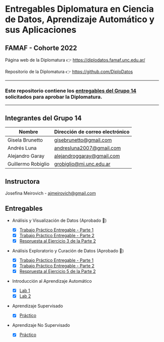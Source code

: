 # Entregables Diplomatura en Ciencia de Datos, Aprendizaje Automático y sus Aplicaciones

## FAMAF - Cohorte 2022

Página web de la Diplomatura :point_right: https://diplodatos.famaf.unc.edu.ar/

Repositorio de la Diplomatura :point_right: https://github.com/DiploDatos

<hr style="border-color: yellow">

### Este repositorio contiene los <u>entregables del Grupo 14</u> solicitados para aprobar la Diplomatura.

<hr style="border-color: yellow">



## Integrantes del Grupo 14

|Nombre|Dirección de correo electrónico|
|------|-------------------------------|
|Gisela Brunetto|[gisebrunetto@gmail.com](mailto:gisebrunetto@gmail.com)|
|Andrés Luna|[andresluna2007@gmail.com](mailto:andresluna2007@gmail.com)|
|Alejandro Garay|[alejandroggaray@gmail.com](mailto:alejandroggaray@gmail.com)|
|Guillermo Robiglio|[grobiglio@mi.unc.edu.ar](mailto:grobiglio@mi.unc.edu.ar)|

## Instructora

Josefina Meirovich - [ajmeirovich@gmail.com](jmeirovich@gmail.com)

## Entregables

- Análisis y Visualización de Datos (Aprobado 🥇)

  - [x] [Trabajo Práctico Entregable - Parte 1](./1-Analisis-y-Visualizacion/Grupo_14_Entregable_Parte_1.ipynb)
  - [x] [Trabajo Práctico Entregable - Parte 2](./1-Analisis-y-Visualizacion/Grupo_14_Entregable_Parte_2.ipynb)
  - [x] [Respruesta al Ejercicio 3 de la Parte 2](./1-Analisis-y-Visualizacion/Grupo_14_Entregable_2_Ejercicio_3.pdf)

- Análisis Exploratorio y Curación de Datos (Aprobado 🥇)

  - [x] [Trabajo Práctico Entregable - Parte 1](./2-Analisis-Exploratorio/Grupo14_entregable_Parte_1_2022.ipynb)
  - [x] [Trabajo Práctico Entregable - Parte 2](./2-Analisis-Exploratorio/Grupo14_entregable_Parte_2_2022.ipynb)
  - [x] [Respruesta al Ejercicio 5 de la Parte 2](./2-Analisis-Exploratorio/README.md)

- Introducción al Aprendizaje Automático

  - [x] [Lab 1](./3-Intro-Machine-Learning/Lab%201.ipynb)
  - [x] [Lab 2](./3-Intro-Machine-Learning/Lab%202.ipynb)

- Aprendizaje Supervisado

  - [x] [Práctico](./4-Aprendizaje-Supervisado/baseline.ipynb)
  
- Aprendizaje No Supervisado

  - [x] [Práctico](./5-Aprendizaje-No-Supervisado/Practico.ipynb)